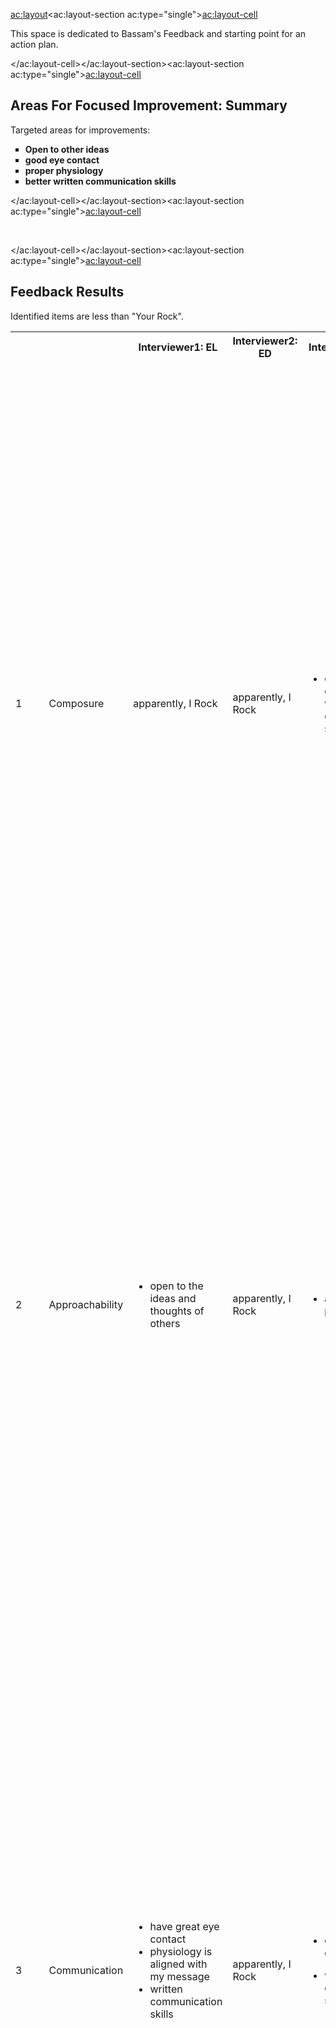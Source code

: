 <ac:layout><ac:layout-section ac:type="single"><ac:layout-cell><p>This space is dedicated to Bassam's Feedback and starting point for an action plan.</p></ac:layout-cell></ac:layout-section><ac:layout-section ac:type="single"><ac:layout-cell><h2>Areas For Focused Improvement: Summary</h2><p>Targeted areas for improvements:</p><ul style="list-style-type: square;"><li><strong>Open to other ideas</strong></li><li><strong>good eye contact</strong></li><li><strong>proper physiology</strong></li><li><strong>better written communication skills</strong></li></ul></ac:layout-cell></ac:layout-section><ac:layout-section ac:type="single"><ac:layout-cell><p>&nbsp;</p></ac:layout-cell></ac:layout-section><ac:layout-section ac:type="single"><ac:layout-cell><h2>Feedback Results</h2><p>Identified items are less than &quot;Your Rock&quot;.</p><table><tbody><tr><th class="numberingColumn">&nbsp;</th><th>&nbsp;</th><th>Interviewer1: EL</th><th><span>Interviewer2: ED</span></th><th><span>Interviewer3: MW</span></th><th colspan="1">Interviewer4: GP</th><th colspan="1">Overall / Notes</th></tr><tr><td class="numberingColumn">1</td><td><span>Composure</span></td><td>apparently, I Rock</td><td>apparently, I Rock</td><td><ul><li><span>create a sense of urgency without creating a sense of panic</span></li></ul></td><td colspan="1">&nbsp;</td><td colspan="1"><ul><li>Bassam is always calm, cool, and collected even in high-pressure situations. He is always able to make those around him see the light at the end of the tunnel on tough projects and reminds us that we will figure it out. He is able to instill a sense of urgency in those around him while maintaining a friendly demeanor. (EL)</li><li>You are a laid back guy that helps set your business partners at ease.&nbsp;(ED)</li><li><p align="center" style="text-align: left;">You are well composed especially under pressure. You appear to be calm and controlled. When you are not under pressure you tend to get bored and get side tracked. Your sweet spot is between controlled chaos and pressure this is when you perform at your very best. (MW)</p></li></ul></td></tr><tr><td class="numberingColumn">2</td><td><span>Approachability</span></td><td><ul><li>open to the ideas and thoughts of others</li></ul></td><td>apparently, I Rock</td><td><ul><li><span>accessible and present</span></li></ul></td><td colspan="1">&nbsp;</td><td colspan="1"><ul><li>Bassam was one of the first Team Members I worked with when arriving at Quicken Loans and he set the standard for approachability. He worked with me to make sure I understood the requirements and answered any question that came up &ndash; he never made me feel as though I was asking a dumb question. (EL)</li><li>N/A&nbsp; (ED)</li><li><p align="center" style="text-align: left;">You are very approachable, everyone knows you and everyone wants to go to you for assistance because you make them feel like their problem is the most important. (MW)</p>&nbsp;</li></ul></td></tr><tr><td class="numberingColumn" colspan="1">3</td><td colspan="1"><span>Communication</span></td><td colspan="1"><ul><li>have great eye contact</li><li>physiology is aligned with my message</li><li>written communication skills</li></ul></td><td colspan="1"><p>apparently, I Rock</p></td><td colspan="1"><ul><li><span>communicate clearly</span></li></ul><ul><li>written communication skills</li></ul></td><td colspan="1">&nbsp;</td><td colspan="1"><span style="color: rgb(0,0,0);font-family: Times New Roman;font-size: medium;">&nbsp;</span><ul><li>Whenever I work with Bassam on projects or even in hallway conversations I always feel as though I have his full and undivided attention. He communicates clearly and effectively in person, over the phone, and through email. (EL)</li><li style="text-align: left;margin-top: 0.0in;margin-right: 0.0in;margin-bottom: 8.0pt;">You deal with some very complex IT work that a lot of people have a hard time following.&nbsp; You do a good job at keeping it gump and using other forms of communicate to communicate with.&nbsp; For example, if it makes more sense to use a diagram you recognize that and use it. (ED)</li><li style="text-align: left;margin-top: 0.0in;margin-right: 0.0in;margin-bottom: 8.0pt;"><span style="color: rgb(0,0,0);font-family: Calibri;font-size: medium;">Bassam is a great verbal [in person] communicator. He is very engaged and makes eye contact as well as making the person feel that he is completely paying attention to their conversation. Bassam needs to continue to improve his written communications especially in email. It is easy to misunderstand tone in email and Bassam needs to ensure that all details are addressed. (MW)</span></li></ul></td></tr><tr><td class="numberingColumn" colspan="1"><ul><li>4</li></ul></td><td colspan="1"><p><span>Confidence</span></p></td><td colspan="1">apparently, I Rock</td><td colspan="1">apparently, I Rock</td><td colspan="1">apparently, I Rock</td><td colspan="1">&nbsp;</td><td colspan="1"><span style="color: rgb(0,0,0);font-family: Times New Roman;font-size: medium;">&nbsp;</span><ul><li>Bassam is the go-to guy for any questions about Identity and Access Management his confidence comes across in his vast knowledge of all things related to Team Member data. He is not afraid to express his opinions and always knows what next steps need to be taken to take the roast out of the oven. (EL)</li><li style="text-align: left;margin-top: 0.0in;margin-right: 0.0in;margin-bottom: 8.0pt;">When it comes to confidence you excel.&nbsp; Be watchful that your confidence does not get perceived as over- confidence or arrogance.&nbsp; Do this by staying humble and open to others ideas too.&nbsp; Words like &ldquo;One way we could do this is&hellip;&rdquo;&nbsp; or &ldquo;what do you think about &hellip;..&rdquo; (ED)</li><li style="text-align: left;margin-top: 0.0in;margin-right: 0.0in;margin-bottom: 8.0pt;">N/A (MW)<span style="font-family: Calibri;">&nbsp;</span></li></ul></td></tr><tr><td class="numberingColumn" colspan="1">&nbsp;</td><td colspan="1"><span>Presence</span></td><td colspan="1">apparently, I Rock</td><td colspan="1">apparently, I Rock</td><td colspan="1">apparently, I Rock</td><td colspan="1">&nbsp;</td><td colspan="1"><ul><li>Bassam always dresses and acts professionally. He brings a positive attitude to any project he works on and brings a contagious enthusiasm which makes working with him very fun.&nbsp;(EL)</li><li>N/A (ED)</li><li>N/A (MW)</li></ul></td></tr></tbody></table></ac:layout-cell></ac:layout-section><ac:layout-section ac:type="single"><ac:layout-cell><p>&nbsp;</p></ac:layout-cell></ac:layout-section><ac:layout-section ac:type="single"><ac:layout-cell><h2>7 Steps to Evaluate Feedback:</h2><ol><li>Take time to fully understand the feedback<ol><li>Digest the information</li><li>Ask diagnostic follow-up questions (open-ended) for clarity</li></ol></li><li>Consider the source<br><ol><li>Is this person qualified / have all of the information needed to provide meaningful feedback?</li><li>Consider the nature of the relationship with this person</li></ol></li><li>Consider the context<ol><li>Does this person have enough information in order to understand the situation that they are providing feedback upon</li></ol></li><li>Understand the impact to you of incorporating/NOT incorporating the feedback to be remedied</li><li>Think again: Let it sink in and think the feedback through<ol><li>Self-evaluate the feedback against your own perceptions of self</li><li>Make a conscious choice to be open to the validity / assessment of the feedback</li></ol></li><li>Make a choice to&nbsp;incorporate a change as a result of the feedback, or simply move on and do nothing about the feedback</li><li>Keep track of the feedback (mentally, journal, etc.)&nbsp;<ol><li>Look for patterns, and readjust if needed</li></ol></li></ol></ac:layout-cell></ac:layout-section><ac:layout-section ac:type="single"><ac:layout-cell><p>&nbsp;</p></ac:layout-cell></ac:layout-section><ac:layout-section ac:type="single"><ac:layout-cell><h2><span>Patterns / Areas for Target Improvement:</span></h2><p><strong>Approachability:&nbsp;</strong></p><ul><li>Be more open to other ideas</li></ul><p><strong><span>Communication</span></strong></p><ul><li>Maintain good eye contact.</li><li>Make sure physiology is aligned with my message.</li><li>Make sure my written communication conveys my message.</li></ul><p>&nbsp;</p></ac:layout-cell></ac:layout-section><ac:layout-section ac:type="single"><ac:layout-cell><p>&nbsp;</p></ac:layout-cell></ac:layout-section><ac:layout-section ac:type="single"><ac:layout-cell><h2><span>Opportunities for Growth / Action Plan</span></h2><ul style="list-style-type: square;"><li><span><span>Meet with reviewers in person to gain clarity into feedback, asking diagnostic questions</span></span><br><span>&nbsp;</span></li><li><span><span>Be cognizant to use the word &quot;we&quot; more instead of &quot;I&quot; / be more humble (confident as opposed to arrogant).</span></span></li><li><span><span><span>Be cognizant to gump / maintain SHORT emails as much as possible, and if needed, use a &quot;Summary&quot; section for simplicity/clarity - to not mix details with important take-aways: IN-PROGRESS</span></span></span></li><li><span><span><span>Research additional communication techniques and practice them everyday: IN-PROGRESS</span></span></span><ul style="list-style-type: square;"><li><span><span><span>Active Listening / Reflection</span></span></span></li><li><span><span><span>Simplicity / Pausing / Understanding</span></span></span></li></ul></li><li><span><span><span>Re-Read &quot;7 Habits of Highly Effective People&quot; book</span></span></span><span><span><span><br></span></span></span></li><li><span><span><span>Read: Emotional Intelligence 2.0</span></span></span><span><span><span><br></span></span></span></li></ul></ac:layout-cell></ac:layout-section></ac:layout>
